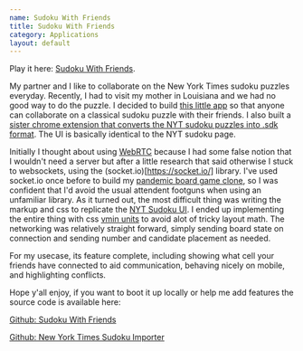 ```yaml
---
name: Sudoku With Friends
title: Sudoku With Friends
category: Applications
layout: default
---
```


Play it here: [Sudoku With Friends](http://sudoku-with-friends.com/).

My partner and I like to collaborate on the New York Times sudoku puzzles everyday.
Recently, I had to visit my mother in Louisiana and we had no good way to do the puzzle.
I decided to build [this little app](http://sudoku-with-friends.com/) so that anyone can collaborate on a classical sudoku puzzle with their friends. 
I also built a [sister chrome extension that converts the NYT sudoku puzzles into .sdk format](https://chrome.google.com/webstore/detail/new-york-times-sudoku-imp/ekhmjkmibekgoiodgnpbecpchpppjkhn).
The UI is basically identical to the NYT sudoku page.

Initially I thought about using [WebRTC](https://webrtc.org/) because I had some false notion that I wouldn't need a server but after a little research
that said otherwise I stuck to websockets, using the (socket.io)[https://socket.io/] library. I've used socket.io once before to build
my [pandemic board game clone](/projects/pandemic_clone), so I was confident that I'd avoid the usual attendent footguns when using an unfamiliar library.
As it turned out, the most difficult thing was writing the markup and css to replicate the [NYT Sudoku UI](https://www.nytimes.com/puzzles/sudoku/easy).
I ended up implementing the entire thing with css [vmin units](https://css-tricks.com/fun-viewport-units/) to avoid alot of tricky layout math. 
The networking was relatively straight forward, simply sending board state on connection and sending number and candidate placement as needed.

For my usecase, its feature complete, including showing what cell your friends have connected to aid communication, behaving nicely on mobile, and highlighting conflicts.

Hope y'all enjoy, if you want to boot it up locally or help me add features the source code is available here:

[Github: Sudoku With Friends](https://github.com/davefol/sudoku-with-friends)

[Github: New York Times Sudoku Importer](https://github.com/davefol/newyork-times-sudoku-importer)
